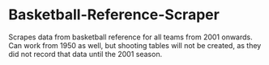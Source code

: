 # Basketball-Reference-Scraper

Scrapes data from basketball reference for all teams from 2001 onwards.
Can work from 1950 as well, but shooting tables will not be created, as they did not record that data until the 2001 season.
